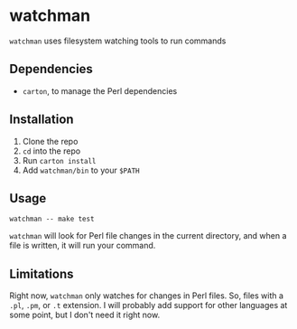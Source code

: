 # watchman

`watchman` uses filesystem watching tools to run commands

## Dependencies

- `carton`, to manage the Perl dependencies

## Installation

1. Clone the repo
2. `cd` into the repo
3. Run `carton install`
4. Add `watchman/bin` to your `$PATH`

## Usage

```
watchman -- make test
```

`watchman` will look for Perl file changes in the current directory, and when a file is written, it will run your command.

## Limitations

Right now, `watchman` only watches for changes in Perl files. So, files with a `.pl`, `.pm`, or `.t` extension. I will probably add support for other languages at some point, but I don't need it right now.
